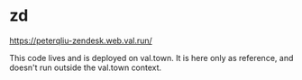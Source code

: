 # zd

https://peterqliu-zendesk.web.val.run/

This code lives and is deployed on val.town. It is here only as reference, and doesn't run outside the val.town context. 
